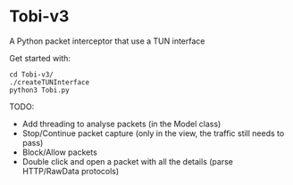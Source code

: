 # Tobi-v3

A Python packet interceptor that use a TUN interface

Get started with:

```
cd Tobi-v3/
./createTUNInterface
python3 Tobi.py
```

TODO:
- Add threading to analyse packets (in the Model class)
- Stop/Continue packet capture (only in the view, the traffic still needs to pass)
- Block/Allow packets
- Double click and open a packet with all the details (parse HTTP/RawData protocols)
